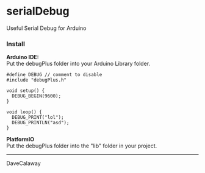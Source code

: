 # serialDebug
Useful Serial Debug for Arduino 

### Install
**Arduino IDE:**  
Put the debugPlus folder into your Arduino Library folder.   

```
#define DEBUG // comment to disable
#include "debugPlus.h"

void setup() {
  DEBUG_BEGIN(9600);
}

void loop() {
  DEBUG_PRINT("lol");
  DEBUG_PRINTLN("asd");
}
```


**PlatformIO**  
Put the debugPlus folder into the "lib" folder in your project.  

---
DaveCalaway
